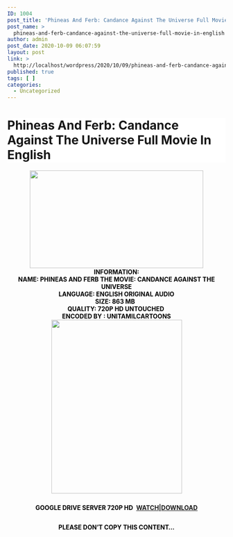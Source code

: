 ```yaml
---
ID: 1004
post_title: 'Phineas And Ferb: Candance Against The Universe Full Movie In English'
post_name: >
  phineas-and-ferb-candance-against-the-universe-full-movie-in-english
author: admin
post_date: 2020-10-09 06:07:59
layout: post
link: >
  http://localhost/wordpress/2020/10/09/phineas-and-ferb-candance-against-the-universe-full-movie-in-english/
published: true
tags: [ ]
categories:
  - Uncategorized
---
```

<h1 class="post-title" style="background: 0px 0px rgb(255, 255, 255); border: 0px; color: #171717; font-family: "Open Sans", sans-serif; font-size: 27px; line-height: 1.5em; margin: 10px 0px; outline: 0px; padding: 0px; position: relative; vertical-align: baseline;">Phineas And Ferb: Candance Against The Universe Full Movie In English</h1>
<div class="separator" style="clear: both; text-align: center;"><a href="https://1.bp.blogspot.com/-j7uth5NbNR8/X38wZVpnLSI/AAAAAAAADE8/vUzi8BOdQf8jZn5LJNouHJTq1ujqJialgCLcBGAsYHQ/s1536/Phineas{c48f4630022c0d57354920639953d21a0626fbbe35cb91b826b45669a52e752e}2BAnd{c48f4630022c0d57354920639953d21a0626fbbe35cb91b826b45669a52e752e}2BFerb{c48f4630022c0d57354920639953d21a0626fbbe35cb91b826b45669a52e752e}2BImg.png" style="margin-left: 1em; margin-right: 1em;"><img loading="lazy" border="0" data-original-height="864" data-original-width="1536" height="225" src="https://1.bp.blogspot.com/-j7uth5NbNR8/X38wZVpnLSI/AAAAAAAADE8/vUzi8BOdQf8jZn5LJNouHJTq1ujqJialgCLcBGAsYHQ/w400-h225/Phineas{c48f4630022c0d57354920639953d21a0626fbbe35cb91b826b45669a52e752e}2BAnd{c48f4630022c0d57354920639953d21a0626fbbe35cb91b826b45669a52e752e}2BFerb{c48f4630022c0d57354920639953d21a0626fbbe35cb91b826b45669a52e752e}2BImg.png" width="400" /></a></div>
<div class="separator" style="clear: both; text-align: center;"><strong style="-webkit-font-smoothing: antialiased; background: 0px 0px rgb(255, 255, 255); border: 0px; box-sizing: border-box; color: #010101; font-family: "open sans", sans-serif; font-size: 16px; margin: 0px; outline: 0px; padding: 0px; vertical-align: baseline;">INFORMATION:<br style="-webkit-font-smoothing: antialiased; box-sizing: border-box; height: 1px; line-height: 1; margin: 0px; padding: 0px;" />NAME: PHINEAS AND FERB THE MOVIE: CANDANCE AGAINST THE UNIVERSE<br style="-webkit-font-smoothing: antialiased; box-sizing: border-box; height: 1px; line-height: 1; margin: 0px; padding: 0px;" />LANGUAGE: ENGLISH ORIGINAL AUDIO<br style="-webkit-font-smoothing: antialiased; box-sizing: border-box; height: 1px; line-height: 1; margin: 0px; padding: 0px;" />SIZE: 863 MB&nbsp;&nbsp;<br style="-webkit-font-smoothing: antialiased; box-sizing: border-box; height: 1px; line-height: 1; margin: 0px; padding: 0px;" />QUALITY: 720P HD UNTOUCHED&nbsp;<br style="-webkit-font-smoothing: antialiased; box-sizing: border-box; height: 1px; line-height: 1; margin: 0px; padding: 0px;" />ENCODED BY :&nbsp;</strong><strong style="-webkit-font-smoothing: antialiased; background: 0px 0px rgb(255, 255, 255); border: 0px; box-sizing: border-box; color: #010101; font-family: "open sans", sans-serif; font-size: 16px; margin: 0px; outline: 0px; padding: 0px; vertical-align: baseline;">UNITAMILCARTOONS</strong></div>
<div class="separator" style="clear: both; text-align: center;">
<div class="separator" style="clear: both; text-align: center;"><a href="https://1.bp.blogspot.com/-bOLY_63SkYk/X38xBjnv4KI/AAAAAAAADFE/iVNGaZRRQNcXbM00PxaCWxlQupZ2O5iTwCLcBGAsYHQ/s588/Img{c48f4630022c0d57354920639953d21a0626fbbe35cb91b826b45669a52e752e}2527.png" style="margin-left: 1em; margin-right: 1em;"><img loading="lazy" border="0" data-original-height="588" data-original-width="443" height="400" src="https://1.bp.blogspot.com/-bOLY_63SkYk/X38xBjnv4KI/AAAAAAAADFE/iVNGaZRRQNcXbM00PxaCWxlQupZ2O5iTwCLcBGAsYHQ/w301-h400/Img{c48f4630022c0d57354920639953d21a0626fbbe35cb91b826b45669a52e752e}2527.png" width="301" /></a></div>
<div class="separator" style="clear: both; text-align: center;">
<div style="background-attachment: initial; background-clip: initial; background-image: initial; background-origin: initial; background-position: 0px 0px; background-repeat: initial; background-size: initial; border: 0px; outline: 0px; padding: 0px; vertical-align: baseline;">
<div class="separator" style="background-attachment: initial; background-clip: initial; background-image: initial; background-origin: initial; background-position: 0px 0px; background-repeat: initial; background-size: initial; border: 0px; clear: both; outline: 0px; padding: 0px; vertical-align: baseline;"><strong style="-webkit-font-smoothing: antialiased; background: 0px 0px rgb(255, 255, 255); border: 0px; box-sizing: border-box; color: #010101; font-family: "open sans", sans-serif; font-size: 16px; margin: 0px; outline: 0px; padding: 0px; vertical-align: baseline;"></p>
<div class="separator" style="background: 0px 0px; border: 0px; clear: both; outline: 0px; padding: 0px; vertical-align: baseline;">
<p class="has-text-align-center" style="-webkit-font-smoothing: antialiased; background: 0px 0px; border: 0px; box-sizing: border-box; font-weight: 400; line-height: 1.8; margin: 20px 0px; outline: 0px; padding: 0px; vertical-align: baseline;"><strong style="-webkit-font-smoothing: antialiased; background: 0px 0px; border: 0px; box-sizing: border-box; margin: 0px; outline: 0px; padding: 0px; vertical-align: baseline;">GOOGLE DRIVE SERVER 720P HD&nbsp;</strong>&nbsp;<strong style="-webkit-font-smoothing: antialiased; background: 0px 0px; border: 0px; box-sizing: border-box; margin: 0px; outline: 0px; padding: 0px; vertical-align: baseline;"><a href="https://gplinks.co/IFh8w"><span style="background: 0px 0px; border: 0px; outline: 0px; padding: 0px; vertical-align: baseline;"><span style="background: 0px 0px; border: 0px; outline: 0px; padding: 0px; transition-duration: 0.17s; transition-property: all; vertical-align: baseline;">WATCH</span></span>|<span style="background: 0px 0px; border: 0px; outline: 0px; padding: 0px; vertical-align: baseline;"><span style="background: 0px 0px; border: 0px; outline: 0px; padding: 0px; transition-duration: 0.17s; transition-property: all; vertical-align: baseline;">DOWNLOAD</span></span></a></strong></p>
<p class="has-text-align-center" style="-webkit-font-smoothing: antialiased; background: 0px 0px; border: 0px; box-sizing: border-box; font-weight: 400; line-height: 1.8; margin: 20px 0px; outline: 0px; padding: 0px; vertical-align: baseline;"><strong style="-webkit-font-smoothing: antialiased; background: 0px 0px; border: 0px; box-sizing: border-box; margin: 0px; outline: 0px; padding: 0px; vertical-align: baseline;">PLEASE DON’T COPY THIS CONTENT…</strong></p>
</div>
<p></strong></div>
</div>
<div style="background-attachment: initial; background-clip: initial; background-image: initial; background-origin: initial; background-position: 0px 0px; background-repeat: initial; background-size: initial; border: 0px; outline: 0px; padding: 0px; vertical-align: baseline;"></div>
</div>
</div>
